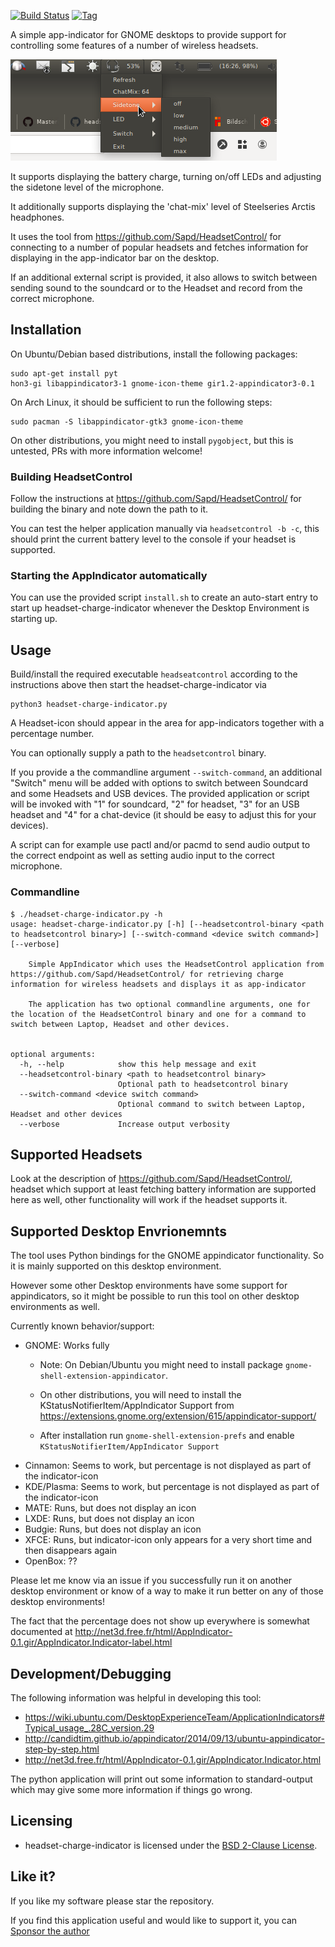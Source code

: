 [![Build Status](https://travis-ci.org/centic9/headset-charge-indicator.svg)](https://travis-ci.org/centic9/headset-charge-indicator)
[![Tag](https://img.shields.io/github/tag/centic9/headset-charge-indicator.svg)](https://github.com/centic9/headset-charge-indicator/tags)

A simple app-indicator for GNOME desktops to provide support for controlling some features of
a number of wireless headsets.

![Screenshot](headset-charge-indicator.png)

It supports displaying the battery charge, turning on/off LEDs and adjusting the sidetone level of the microphone. 

It additionally supports displaying the 'chat-mix' level of Steelseries Arctis headphones.

It uses the tool from https://github.com/Sapd/HeadsetControl/ for connecting to a number of
popular headsets and fetches information for displaying in the app-indicator bar on the desktop.

If an additional external script is provided, it also allows to switch between sending sound to the soundcard or to
the Headset and record from the correct microphone.

## Installation

On Ubuntu/Debian based distributions, install the following packages:

    sudo apt-get install pyt
    hon3-gi libappindicator3-1 gnome-icon-theme gir1.2-appindicator3-0.1

On Arch Linux, it should be sufficient to run the following steps:

    sudo pacman -S libappindicator-gtk3 gnome-icon-theme

On other distributions, you might need to install `pygobject`, but this is untested, PRs with 
more information welcome!

### Building HeadsetControl

Follow the instructions at https://github.com/Sapd/HeadsetControl/ for building the binary and
note down the path to it.

You can test the helper application manually via `headsetcontrol -b -c`, this should print the current
battery level to the console if your headset is supported.

### Starting the AppIndicator automatically 

You can use the provided script `install.sh` to create an auto-start entry to start up headset-charge-indicator
whenever the Desktop Environment is starting up.

## Usage

Build/install the required executable `headseatcontrol` according to the instructions 
above then start the headset-charge-indicator via 

    python3 headset-charge-indicator.py

A Headset-icon should appear in the area for app-indicators together with a percentage number.

You can optionally supply a path to the `headsetcontrol` binary.

If you provide a the commandline argument `--switch-command`, an additional "Switch" menu will be added with 
options to switch between Soundcard and some Headsets and USB devices. The provided application or script will be
invoked with "1" for soundcard, "2" for headset, "3" for an USB headset and "4" for a chat-device
(it should be easy to adjust this for your devices).

A script can for example use pactl and/or pacmd to send audio output to the correct endpoint
as well as setting audio input to the correct microphone.

### Commandline

```
$ ./headset-charge-indicator.py -h
usage: headset-charge-indicator.py [-h] [--headsetcontrol-binary <path to headsetcontrol binary>] [--switch-command <device switch command>] [--verbose]

    Simple AppIndicator which uses the HeadsetControl application from https://github.com/Sapd/HeadsetControl/ for retrieving charge information for wireless headsets and displays it as app-indicator
    
    The application has two optional commandline arguments, one for the location of the HeadsetControl binary and one for a command to switch between Laptop, Headset and other devices.
    

optional arguments:
  -h, --help            show this help message and exit
  --headsetcontrol-binary <path to headsetcontrol binary>
                        Optional path to headsetcontrol binary
  --switch-command <device switch command>
                        Optional command to switch between Laptop, Headset and other devices
  --verbose             Increase output verbosity
```

## Supported Headsets

Look at the description of https://github.com/Sapd/HeadsetControl/, headset which support 
at least fetching battery information are supported here as well, other functionality will work 
if the headset supports it.

## Supported Desktop Envrionemnts

The tool uses Python bindings for the GNOME appindicator functionality. So it is mainly supported 
on this desktop environment. 

However some other Desktop environments have some support for appindicators, so it might be 
possible to run this tool on other desktop environments as well.

Currently known behavior/support:

* GNOME: Works fully
   * Note: On Debian/Ubuntu you might need to install package `gnome-shell-extension-appindicator`.
   * On other distributions, you will need to install the KStatusNotifierItem/AppIndicator Support from
   https://extensions.gnome.org/extension/615/appindicator-support/
   
   * After installation run `gnome-shell-extension-prefs` and enable `KStatusNotifierItem/AppIndicator Support`
* Cinnamon: Seems to work, but percentage is not displayed as part of the indicator-icon
* KDE/Plasma: Seems to work, but percentage is not displayed as part of the indicator-icon
* MATE: Runs, but does not display an icon
* LXDE: Runs, but does not display an icon
* Budgie: Runs, but does not display an icon
* XFCE: Runs, but indicator-icon only appears for a very short time and then disappears again
* OpenBox: ??

Please let me know via an issue if you successfully run it on another desktop environment or know of
a way to make it run better on any of those desktop environments!

The fact that the percentage does not show up everywhere is somewhat documented at http://net3d.free.fr/html/AppIndicator-0.1.gir/AppIndicator.Indicator-label.html

## Development/Debugging

The following information was helpful in developing this tool:
* https://wiki.ubuntu.com/DesktopExperienceTeam/ApplicationIndicators#Typical_usage_.28C_version.29
* http://candidtim.github.io/appindicator/2014/09/13/ubuntu-appindicator-step-by-step.html
* http://net3d.free.fr/html/AppIndicator-0.1.gir/AppIndicator.Indicator.html

The python application will print out some information to standard-output which may give some
more information if things go wrong.

## Licensing

* headset-charge-indicator is licensed under the [BSD 2-Clause License].

[BSD 2-Clause License]: https://opensource.org/licenses/bsd-license.php

## Like it?

If you like my software please star the repository.

If you find this application useful and would like to support it, you can [Sponsor the author](https://github.com/sponsors/centic9)

